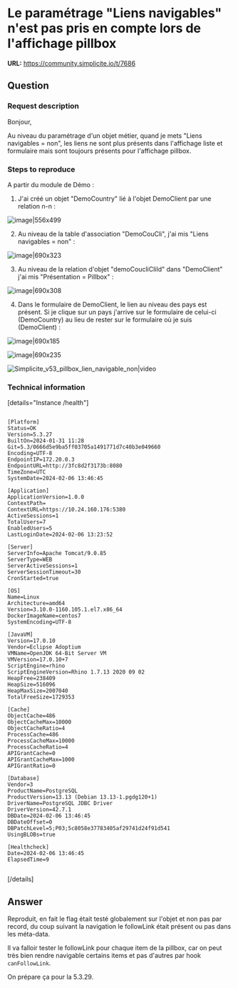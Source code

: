 # Le paramétrage "Liens navigables" n'est pas pris en compte lors de l'affichage pillbox

**URL:** https://community.simplicite.io/t/7686

## Question
### Request description

Bonjour,

Au niveau du paramétrage d'un objet métier, quand je mets "Liens navigables = non", les liens ne sont plus présents dans l'affichage liste et formulaire mais sont toujours présents pour l'affichage pillbox.


### Steps to reproduce

A partir du module de Démo :

1. J'ai créé un objet "DemoCountry" lié à l'objet DemoClient par une relation n-n :

![image|556x499](upload://khOl8Cu8AIfwRBlQA0H1U4XIPnH.png)

2. Au niveau de la table d'association "DemoCouCli", j'ai mis "Liens navigables = non" :

![image|690x323](upload://ftCfJJCTFnw1P7P49Hvj95scCU5.png)

3. Au niveau de la relation d'objet "demoCoucliCliId" dans "DemoClient" j'ai mis "Présentation = Pillbox" :

![image|690x308](upload://7Vqlyqa1oZ066s7ltp8zdhm9M29.png)

4. Dans le formulaire de DemoClient, le lien au niveau des pays est présent. Si je clique sur un pays j'arrive sur le formulaire de celui-ci (DemoCountry) au lieu de rester sur le formulaire où je suis (DemoClient) :

![image|690x185](upload://5MvKDbvVEa9n6zolj3eYiK6lt7E.png)

![image|690x235](upload://rGkmA8ry3RfxoLMf06zZkSo2CF2.png)


![Simplicite_v53_pillbox_lien_navigable_non|video](upload://9q3swgCOpDSOhrVbeIwIqg9SsXB.mp4)

### Technical information

[details="Instance /health"]
```text

[Platform]
Status=OK
Version=5.3.27
BuiltOn=2024-01-31 11:28
Git=5.3/0666d5e9ba5ff03705a1491771d7c40b3e049660
Encoding=UTF-8
EndpointIP=172.20.0.3
EndpointURL=http://3fc8d2f3173b:8080
TimeZone=UTC
SystemDate=2024-02-06 13:46:45

[Application]
ApplicationVersion=1.0.0
ContextPath=
ContextURL=https://10.24.160.176:5380
ActiveSessions=1
TotalUsers=7
EnabledUsers=5
LastLoginDate=2024-02-06 13:23:52

[Server]
ServerInfo=Apache Tomcat/9.0.85
ServerType=WEB
ServerActiveSessions=1
ServerSessionTimeout=30
CronStarted=true

[OS]
Name=Linux
Architecture=amd64
Version=3.10.0-1160.105.1.el7.x86_64
DockerImageName=centos7
SystemEncoding=UTF-8

[JavaVM]
Version=17.0.10
Vendor=Eclipse Adoptium
VMName=OpenJDK 64-Bit Server VM
VMVersion=17.0.10+7
ScriptEngine=rhino
ScriptEngineVersion=Rhino 1.7.13 2020 09 02
HeapFree=238409
HeapSize=516096
HeapMaxSize=2007040
TotalFreeSize=1729353

[Cache]
ObjectCache=486
ObjectCacheMax=10000
ObjectCacheRatio=4
ProcessCache=486
ProcessCacheMax=10000
ProcessCacheRatio=4
APIGrantCache=0
APIGrantCacheMax=1000
APIGrantRatio=0

[Database]
Vendor=3
ProductName=PostgreSQL
ProductVersion=13.13 (Debian 13.13-1.pgdg120+1)
DriverName=PostgreSQL JDBC Driver
DriverVersion=42.7.1
DBDate=2024-02-06 13:46:45
DBDateOffset=0
DBPatchLevel=5;P03;5c8058e37783405af29741d24f91d541
UsingBLOBs=true

[Healthcheck]
Date=2024-02-06 13:46:45
ElapsedTime=9


```
[/details]

## Answer
Reproduit, 
en fait le flag était testé globalement sur l'objet et non pas par record, du coup suivant la navigation le followLink était présent ou pas dans les méta-data.

Il va falloir tester le followLink pour chaque item de la pillbox, car on peut très bien rendre navigable certains items et pas d'autres par hook `canFollowLink`.

On prépare ça pour la 5.3.29.
